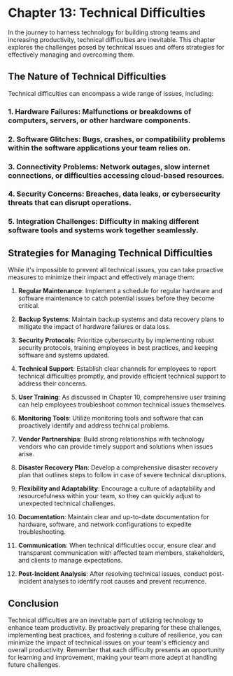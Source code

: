 Chapter 13: Technical Difficulties
==================================

In the journey to harness technology for building strong teams and increasing productivity, technical difficulties are inevitable. This chapter explores the challenges posed by technical issues and offers strategies for effectively managing and overcoming them.

The Nature of Technical Difficulties
------------------------------------

Technical difficulties can encompass a wide range of issues, including:

### 1. **Hardware Failures**: Malfunctions or breakdowns of computers, servers, or other hardware components.

### 2. **Software Glitches**: Bugs, crashes, or compatibility problems within the software applications your team relies on.

### 3. **Connectivity Problems**: Network outages, slow internet connections, or difficulties accessing cloud-based resources.

### 4. **Security Concerns**: Breaches, data leaks, or cybersecurity threats that can disrupt operations.

### 5. **Integration Challenges**: Difficulty in making different software tools and systems work together seamlessly.

Strategies for Managing Technical Difficulties
----------------------------------------------

While it's impossible to prevent all technical issues, you can take proactive measures to minimize their impact and effectively manage them:

1. **Regular Maintenance**: Implement a schedule for regular hardware and software maintenance to catch potential issues before they become critical.

2. **Backup Systems**: Maintain backup systems and data recovery plans to mitigate the impact of hardware failures or data loss.

3. **Security Protocols**: Prioritize cybersecurity by implementing robust security protocols, training employees in best practices, and keeping software and systems updated.

4. **Technical Support**: Establish clear channels for employees to report technical difficulties promptly, and provide efficient technical support to address their concerns.

5. **User Training**: As discussed in Chapter 10, comprehensive user training can help employees troubleshoot common technical issues themselves.

6. **Monitoring Tools**: Utilize monitoring tools and software that can proactively identify and address technical problems.

7. **Vendor Partnerships**: Build strong relationships with technology vendors who can provide timely support and solutions when issues arise.

8. **Disaster Recovery Plan**: Develop a comprehensive disaster recovery plan that outlines steps to follow in case of severe technical disruptions.

9. **Flexibility and Adaptability**: Encourage a culture of adaptability and resourcefulness within your team, so they can quickly adjust to unexpected technical challenges.

10. **Documentation**: Maintain clear and up-to-date documentation for hardware, software, and network configurations to expedite troubleshooting.

11. **Communication**: When technical difficulties occur, ensure clear and transparent communication with affected team members, stakeholders, and clients to manage expectations.

12. **Post-Incident Analysis**: After resolving technical issues, conduct post-incident analyses to identify root causes and prevent recurrence.

Conclusion
----------

Technical difficulties are an inevitable part of utilizing technology to enhance team productivity. By proactively preparing for these challenges, implementing best practices, and fostering a culture of resilience, you can minimize the impact of technical issues on your team's efficiency and overall productivity. Remember that each difficulty presents an opportunity for learning and improvement, making your team more adept at handling future challenges.
